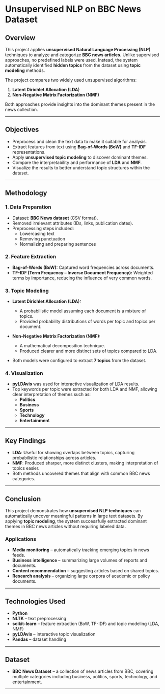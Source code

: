 # Unsupervised NLP on BBC News Dataset

## Overview
This project applies **unsupervised Natural Language Processing (NLP)** techniques to analyze and categorize **BBC news articles**. Unlike supervised approaches, no predefined labels were used. Instead, the system automatically identified **hidden topics** from the dataset using **topic modeling** methods.

The project compares two widely used unsupervised algorithms:
1. **Latent Dirichlet Allocation (LDA)**  
2. **Non-Negative Matrix Factorization (NMF)**  

Both approaches provide insights into the dominant themes present in the news collection.

---

## Objectives
- Preprocess and clean the text data to make it suitable for analysis.  
- Extract features from text using **Bag-of-Words (BoW)** and **TF-IDF** representations.  
- Apply **unsupervised topic modeling** to discover dominant themes.  
- Compare the interpretability and performance of **LDA** and **NMF**.  
- Visualize the results to better understand topic structures within the dataset.  

---

## Methodology

### 1. Data Preparation
- Dataset: **BBC News dataset** (CSV format).  
- Removed irrelevant attributes (IDs, links, publication dates).  
- Preprocessing steps included:  
  - Lowercasing text  
  - Removing punctuation  
  - Normalizing and preparing sentences  

### 2. Feature Extraction
- **Bag-of-Words (BoW):** Captured word frequencies across documents.  
- **TF-IDF (Term Frequency – Inverse Document Frequency):** Weighted terms by importance, reducing the influence of very common words.  

### 3. Topic Modeling
- **Latent Dirichlet Allocation (LDA):**  
  - A probabilistic model assuming each document is a mixture of topics.  
  - Provided probability distributions of words per topic and topics per document.  

- **Non-Negative Matrix Factorization (NMF):**  
  - A mathematical decomposition technique.  
  - Produced clearer and more distinct sets of topics compared to LDA.  

- Both models were configured to extract **7 topics** from the dataset.  

### 4. Visualization
- **pyLDAvis** was used for interactive visualization of LDA results.  
- Top keywords per topic were extracted for both LDA and NMF, allowing clear interpretation of themes such as:  
  - **Politics**  
  - **Business**  
  - **Sports**  
  - **Technology**  
  - **Entertainment**  

---

## Key Findings
- **LDA**: Useful for showing overlaps between topics, capturing probabilistic relationships across articles.  
- **NMF**: Produced sharper, more distinct clusters, making interpretation of topics easier.  
- Both methods uncovered themes that align with common BBC news categories.  

---

## Conclusion
This project demonstrates how **unsupervised NLP techniques** can automatically uncover meaningful patterns in large text datasets. By applying **topic modeling**, the system successfully extracted dominant themes in BBC news articles without requiring labeled data.

### Applications
- **Media monitoring** – automatically tracking emerging topics in news feeds.  
- **Business intelligence** – summarizing large volumes of reports and documents.  
- **Content recommendation** – suggesting articles based on shared topics.  
- **Research analysis** – organizing large corpora of academic or policy documents.  

---

## Technologies Used
- **Python**  
- **NLTK** – text preprocessing  
- **scikit-learn** – feature extraction (BoW, TF-IDF) and topic modeling (LDA, NMF)  
- **pyLDAvis** – interactive topic visualization  
- **Pandas** – dataset handling  

---

## Dataset
- **BBC News Dataset** – a collection of news articles from BBC, covering multiple categories including business, politics, sports, technology, and entertainment.  

---

